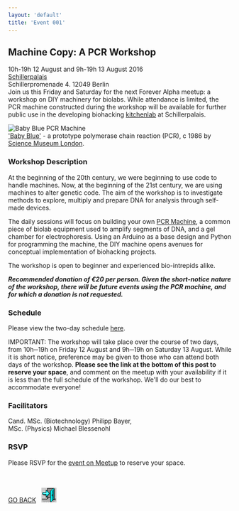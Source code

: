 ```yaml
---
layout: 'default'
title: 'Event 001'
---
```



## Machine Copy: A PCR Workshop ##
10h-19h 12 August and 9h-19h 13 August 2016  
[Schillerpalais](https://www.openstreetmap.org/node/3043349524)  
Schillerpromenade 4. 12049 Berlin  
Join us this Friday and Saturday for the next Forever Alpha meetup: a workshop on DIY machinery for biolabs. While attendance is limited, the PCR machine constructed during the workshop will be available for further public use in the developing biohacking [kitchenlab](http://www.top-ev.de/kitchenlab/) at Schillerpalais.

![Baby Blue PCR Machine](https://lh3.googleusercontent.com/YjZrjFB5W044YIYdyoy1eOqw2sa0_LsdW-E5qPQTpzlHGRcURVLxG_uuGi4BVb1NCxP7c27s_V_BvTiRHeRRoiplkmyRv7n6pA93mOQ4MmguWyHed__rTRjiqNJevMMJ3hwZaYwF)  
['Baby Blue'](http://www.flickr.com/photos/sciencemuseum/9663810586/) - a prototype polymerase chain reaction (PCR), c 1986 by [Science Museum London](https://www.google.com/url?q=http://www.flickr.com/people/98833223@N00&sa=D&ust=1470820544074000&usg=AFQjCNFO0c4bMU-t7b_QeWSh7nF8bERDxQ).

### Workshop Description ### 
At the beginning of the 20th century, we were beginning to use code to handle machines. Now, at the beginning of the 21st century, we are using machines to alter genetic code. The aim of the workshop is to investigate methods to explore, multiply and prepare DNA for analysis through self-made devices.

The daily sessions will focus on building your own [PCR Machine](https://en.wikipedia.org/wiki/Thermal_cycler), a common piece of biolab equipment used to amplify segments of DNA, and a gel chamber for electrophoresis. Using an Arduino as a base design and Python for programming the machine, the DIY machine opens avenues for conceptual implementation of biohacking projects.

The workshop is open to beginner and experienced bio-intrepids alike.

***Recommended donation of €20 per person. Given the short-notice nature of the workshop, there will be future events using the PCR machine, and for which a donation is not requested.***

### Schedule ###
Please view the two-day schedule [here](https://docs.google.com/document/d/1KsvlKRMHrYDuPyoyp_j3YgfMOm6icI3NSqVgNPtBCnM/edit?usp=sharing).

IMPORTANT: The workshop will take place over the course of two days, from 10h─19h on Friday 12 August and 9h─19h on Saturday 13 August. While it is short notice, preference may be given to those who can attend both days of the workshop. **Please see the link at the bottom of this post to reserve your space**, and comment on the meetup with your availability if it is less than the full schedule of the workshop. We'll do our best to accommodate everyone!

### Facilitators ###

Cand. MSc. (Biotechnology) Philipp Bayer,  
MSc. (Physics) Michael Blessenohl

### RSVP ###

Please RSVP for the [event on Meetup](https://www.meetup.com/forever-alpha/events/233252912/) to reserve your space.



<p><br><br>
<a href="/join">GO BACK</a>&nbsp;&nbsp;&nbsp;<a href="/join"><img src="/images/door.gif"></a>
</p>